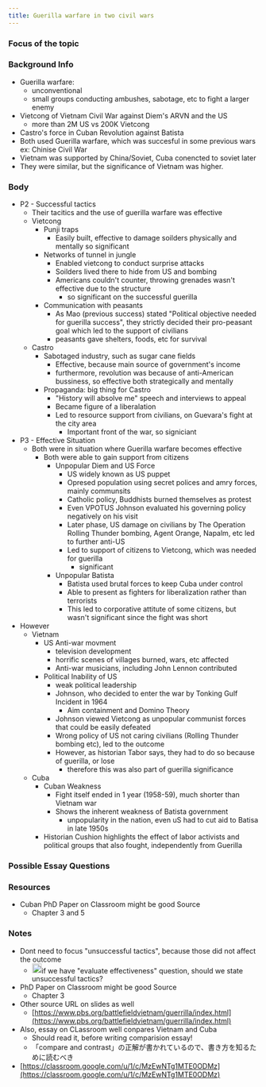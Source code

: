 ```yaml
---
title: Guerilla warfare in two civil wars
---
```


### Focus of the topic

### Background Info

* Guerilla warfare:
  * unconventional
  * small groups conducting ambushes, sabotage, etc to fight a larger enemy
* Vietcong of Vietnam Civil War against Diem's ARVN and the US
  * more than 2M US vs 200K Vietcong
* Castro's force in Cuban Revolution against Batista
* Both used Guerilla warfare, which was succesful in some previous wars ex: Chinise Civil War
* Vietnam was supported by China/Soviet, Cuba conencted to soviet later
* They were similar, but the significance of Vietnam was higher.

### Body

* P2 - Successful tactics
  * Their tacitics and the use of guerilla warfare was effective
  * Vietcong
    * Punji traps
      * Easily built, effective to damage soilders physically and mentally so significant
    * Networks of tunnel in jungle
      * Enabled vietcong to conduct surprise attacks
      * Soilders lived there to hide from US and bombing
      * Americans couldn't counter, throwing grenades wasn't effective due to the structure
        * so significant on the successful guerilla
    * Communication with peasants
      * As Mao (previous success) stated "Political objective needed for guerilla success", they strictly decided their pro-peasant goal which led to the support of civilians
      * peasants gave shelters, foods, etc for survival
  * Castro
    * Sabotaged industry, such as sugar cane fields
      * Effective, because main source of government's income
      * furthermore, revolution was because of anti-American bussiness, so effective both strategically and mentally
    * Propaganda: big thing for Castro
      * "History will absolve me" speech and interviews to appeal
      * Became figure of a liberalation
      * Led to resource support from civilians, on Guevara's fight at the city area
        * Important front of the war, so signiciant
* P3 - Effective Situation
  * Both were in situation where Guerilla warfare becomes effective
    * Both were able to gain support from citizens
      * Unpopular Diem and US Force
        * US widely known as US puppet
        * Opresed population using secret polices and amry forces, mainly communsits
        * Catholic policy,  Buddhists burned themselves as protest
        * Even VPOTUS Johnson evaluated his governing policy negatively on his visit
        * Later phase, US damage on civilians by The Operation Rolling Thunder bombing,  Agent Orange, Napalm, etc led to further anti-US
        * Led to support of citizens to Vietcong, which was needed for guerilla
          * significant
      * Unpopular Batista
        * Batista used brutal forces to keep Cuba under control
        * Able to present as fighters for liberalization rather than terrorists
        * This led to corporative attitute of some citizens, but wasn't significant since the fight was short
* However
  * Vietnam
    * US Anti-war movment
      * television development
      * horrific scenes of villages burned, wars, etc affected
      * Anti-war musicians, including John Lennon contributed
    * Political Inability of US
      * weak political leadership
      * Johnson, who decided to enter the war by Tonking Gulf Incident in 1964
        * Aim containment and Domino Theory
      * Johnson viewed Vietcong as unpopular communist forces that could be easily defeated
      * Wrong policy of US not caring civilians (Rolling Thunder bombing etc), led to the outcome
      * However, as historian Tabor says, they had to do so because of guerilla, or lose
        * therefore this was also part of guerilla significance
  * Cuba
    * Cuban Weakness
      * Fight itself ended in 1 year (1958-59), much shorter than Vietnam war
      * Shows the inherent weakness of Batista government
        * unpopularity in the nation, even uS had to cut aid to Batisa in late 1950s
    * Historian Cushion highlights the effect of labor activists and political groups that also fought, independently from Guerilla

### Possible Essay Questions

### Resources

* Cuban PhD Paper on Classroom might be good Source
  * Chapter 3 and 5

### Notes

* Dont need to focus "unsuccessful tactics", because those did not affect the outcome
  * <img src='https://scrapbox.io/api/pages/blu3mo-public/blu3mo/icon' alt='blu3mo.icon' height="19.5"/>if we have "evaluate effectiveness" question, should we state unsuccessful tactics?
* PhD Paper on Classroom might be good Source
  * Chapter 3
* Other source URL on slides as well
  * [https://www.pbs.org/battlefieldvietnam/guerrilla/index.html](https://www.pbs.org/battlefieldvietnam/guerrilla/index.html)
* Also, essay on CLassroom well conpares Vietnam and Cuba
  * Should read it, before writing comparision essay!
  * 「compare and contrast」の正解が書かれているので、書き方を知るために読むべき
* [https://classroom.google.com/u/1/c/MzEwNTg1MTE0ODMz](https://classroom.google.com/u/1/c/MzEwNTg1MTE0ODMz)
